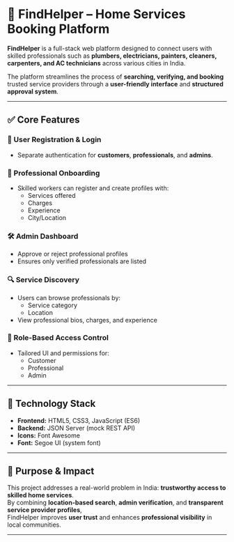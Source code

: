 # 🔧 FindHelper – Home Services Booking Platform

**FindHelper** is a full-stack web platform designed to connect users with skilled professionals such as **plumbers, electricians, painters, cleaners, carpenters, and AC technicians** across various cities in India.

The platform streamlines the process of **searching, verifying, and booking** trusted service providers through a **user-friendly interface** and **structured approval system**.

---

## ✅ Core Features

### 👤 User Registration & Login
- Separate authentication for **customers**, **professionals**, and **admins**.

### 🧰 Professional Onboarding
- Skilled workers can register and create profiles with:
  - Services offered
  - Charges
  - Experience
  - City/Location

### 🛠️ Admin Dashboard
- Approve or reject professional profiles
- Ensures only verified professionals are listed

### 🔍 Service Discovery
- Users can browse professionals by:
  - Service category
  - Location
- View professional bios, charges, and experience

### 🔐 Role-Based Access Control
- Tailored UI and permissions for:
  - Customer
  - Professional
  - Admin

---

## 🧱 Technology Stack

- **Frontend:** HTML5, CSS3, JavaScript (ES6)
- **Backend:** JSON Server (mock REST API)
- **Icons:** Font Awesome
- **Font:** Segoe UI (system font)

---

## 🎯 Purpose & Impact

This project addresses a real-world problem in India: **trustworthy access to skilled home services**.  
By combining **location-based search**, **admin verification**, and **transparent service provider profiles**,  
FindHelper improves **user trust** and enhances **professional visibility** in local communities.

---



